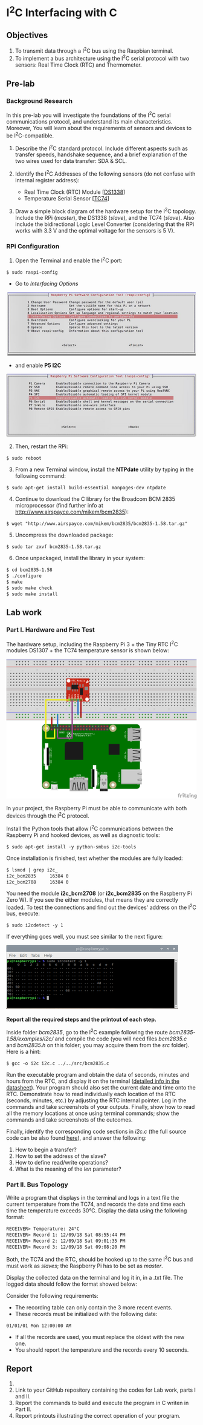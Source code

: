 # I<sup>2</sup>C Interfacing with C

## Objectives
1. To transmit data through a I<sup>2</sup>C bus using the Raspbian terminal.
2. To implement a bus architecture using the I<sup>2</sup>C serial protocol with two sensors: Real Time Clock (RTC) and Thermometer.

## Pre-lab
### Background Research
In this pre-lab you will investigate the foundations of the I<sup>2</sup>C serial communications protocol, and understand its main characteristics. Moreover, You will learn about the requirements of sensors and devices to be I<sup>2</sup>C-compatible. 

1. Describe the I<sup>2</sup>C standard protocol. Include different aspects such as transfer speeds, handshake sequence, and a brief explanation of the two wires used for data transfer: SDA & SCL.

2. Identify the I<sup>2</sup>C Addresses of the following sensors (do not confuse with internal register address):
   * Real Time Clock (RTC) Module [[DS1338](https://datasheets.maximintegrated.com/en/ds/DS1307.pdf)]
   * Temperature Serial Sensor [[TC74](https://ww1.microchip.com/downloads/en/DeviceDoc/21462D.pdf)]

3. Draw a simple block diagram of the hardware setup for the I<sup>2</sup>C topology. Include the RPi (*master*), the DS1338 (*slave*), and the TC74 (*slave*). Also include the bidirectional Logic Level Converter (considering that the RPi works with 3.3 V and the optimal voltage for the sensors is 5 V).

### RPi Configuration
1. Open the Terminal and enable the I<sup>2</sup>C port:
```
$ sudo raspi-config
```
   * Go to *Interfacing Options* 

![Interfacing options screen](img/fig01.png)

   * and enable **P5 I2C**

![I2C enabling screen](img/fig02.png)

2. Then, restart the RPi:
```
$ sudo reboot
```
3. From a new Terminal window, install the **NTPdate** utility by typing in the following command:
```
$ sudo apt-get install build-essential manpages-dev ntpdate
```
4. Continue to download the C library for the Broadcom BCM 2835 microprocessor (find further info at http://www.airspayce.com/mikem/bcm2835):
```
$ wget "http://www.airspayce.com/mikem/bcm2835/bcm2835-1.58.tar.gz"
```
5. Uncompress the downloaded package:
```
$ sudo tar zxvf bcm2835-1.58.tar.gz
```
6. Once unpackaged, install the library in your system:
```
$ cd bcm2835-1.58
$ ./configure
$ make
$ sudo make check
$ sudo make install
```
## Lab work
### Part I. Hardware and Fire Test
The hardware setup, including the Raspberry Pi 3 + the Tiny RTC I<sup>2</sup>C modules DS1307 + the TC74 temperature sensor is shown below:

![Hardware setup](img/fig04.png)

In your project, the Raspberry Pi must be able to communicate with both devices through the I<sup>2</sup>C protocol. 

Install the Python tools that allow I<sup>2</sup>C communications between the Raspberry Pi and hooked devices, as well as diagnostic tools:
```
$ sudo apt-get install -y python-smbus i2c-tools
```
Once installation is finished, test whether the modules are fully loaded:
```
$ lsmod | grep i2c_
i2c_bcm2835		16384 0
i2c_bcm2708		16384 0
```
You need the module **i2c_bcm2708** (or **i2c_bcm2835** on the Raspberry Pi Zero W). If you see the either modules, that means they are correctly loaded. To test the connections and find out the devices' address on the I<sup>2</sup>C bus, execute:
```
$ sudo i2cdetect -y 1
```
If everything goes well, you must see similar to the next figure:

![1i2 detect screen](img/fig03.png)

**Report all the required steps and the printout of each step.**

Inside folder *bcm2835*, go to the I<sup>2</sup>C example following the route *bcm2835-1.58/examples/i2c/* and compile the code (you will need files *bcm2835.c* and *bcm2835.h* on this folder; you may acquire them from the *src* folder). Here is a hint:
```
$ gcc -o i2c i2c.c ../../src/bcm2835.c
```
Run the executable program and obtain the data of seconds, minutes and hours from the RTC, and display it on the terminal ([detailed info in the datasheet](https://datasheets.maximintegrated.com/en/ds/DS1307.pdf)). Your program should also set the current date and time onto the RTC. Demonstrate how to read individually each location of the RTC (seconds, minutes, etc.) by adjusting the RTC internal pointer. Log in the commands and take screenshots of your outputs. Finally, show how to read all the memory locations at once using terminal commands; show the commands and take screenshots of the outcomes.

Finally, identify the corresponding code sections in *i2c.c* (the full source code can be also found [here](http://www.airspayce.com/mikem/bcm2835/i2c_8c-example.html)), and answer the following:

1. How to begin a transfer?
2. How to set the address of the slave?
3. How to define read/write operations?
4. What is the meaning of the *len* parameter?

### Part II. Bus Topology
Write a program that displays in the terminal and logs in a text file the current temperature from the TC74, and records the date and time each time the temperature exceeds 30°C. Display the data using the following format:
```
RECEIVER> Temperature: 24°C
RECEIVER> Record 1: 12/09/18 Sat 08:55:44 PM
RECEIVER> Record 2: 12/09/18 Sat 09:01:35 PM
RECEIVER> Record 3: 12/09/18 Sat 09:08:20 PM
```
Both, the TC74 and the RTC, should be hooked up to the same I<sup>2</sup>C bus and must work as *slaves*; the Raspberry Pi has to be set as *master*. 

Display the collected data on the terminal and log it in, in a .txt file. The logged data should follow the format showed below:

Consider the following requirements:
* The recording table can only contain the 3 more recent events.
* These records must be initialized with the following date:
```
01/01/01 Mon 12:00:00 AM	
```
* If all the records are used, you must replace the oldest with the new one.
* You should report the temperature and the records every 10 seconds. 

## Report 
1. 
2. Link to your GitHub repository containing the codes for Lab work, parts I and II.
3. Report the commands to build and execute the program in C writen in Part II.
4. Report printouts illustrating the correct operation of your program.
